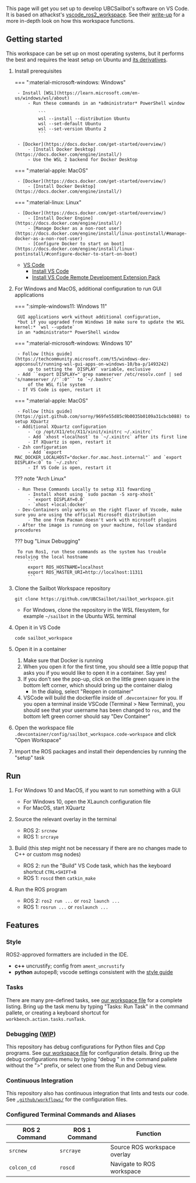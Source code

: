 This page will get you set up to develop UBCSailbot's software on VS Code. It is based on athackst's
[vscode_ros2_workspace](https://github.com/athackst/vscode_ros2_workspace).
See their [write-up](https://www.allisonthackston.com/articles/vscode_docker_ros2.html) for a more in-depth look on how
this workspace functions.

## Getting started

This workspace can be set up on most operating systems, but it performs the best and requires the least setup on
Ubuntu and [its derivatives](https://distrowatch.com/search.php?basedon=Ubuntu).

1. Install prerequisites

    === ":material-microsoft-windows: Windows"

        - Install [WSL](https://learn.microsoft.com/en-us/windows/wsl/about)
            - Run these commands in an *administrator* PowerShell window

                ```
                wsl --install --distribution Ubuntu
                wsl --set-default Ubuntu
                wsl --set-version Ubuntu 2
                ```

        - [Docker](https://docs.docker.com/get-started/overview/)
            - [Install Docker Desktop](https://docs.docker.com/engine/install/)
            - Use the WSL 2 backend for Docker Desktop

    === ":material-apple: MacOS"

        - [Docker](https://docs.docker.com/get-started/overview/)
            - [Install Docker Desktop](https://docs.docker.com/engine/install/)

    === ":material-linux: Linux"

        - [Docker](https://docs.docker.com/get-started/overview/)
            - [Install Docker Engine](https://docs.docker.com/engine/install/)
            - [Manage Docker as a non-root user](https://docs.docker.com/engine/install/linux-postinstall/#manage-docker-as-a-non-root-user)
            - [Configure Docker to start on boot](https://docs.docker.com/engine/install/linux-postinstall/#configure-docker-to-start-on-boot)

    - [VS Code](https://code.visualstudio.com/)
        - [Install VS Code](https://code.visualstudio.com/download)
        - [Install VS Code Remote Development Extension Pack](https://marketplace.visualstudio.com/items?itemName=ms-vscode-remote.vscode-remote-extensionpack)

2. For Windows and MacOS, additional configuration to run GUI applications

    === ":simple-windows11: Windows 11"

        GUI applications work without additional configuration,
        *but if you upgraded from Windows 10 make sure to update the WSL kernel:* `wsl --update`
        in an *administrator* PowerShell window

    === ":material-microsoft-windows: Windows 10"

        - Follow [this guide](https://techcommunity.microsoft.com/t5/windows-dev-appconsult/running-wsl-gui-apps-on-windows-10/ba-p/1493242)
            up to setting the `DISPLAY` variable, exclusive
        - Add ``export DISPLAY="`grep nameserver /etc/resolv.conf | sed 's/nameserver //'`:0"`` to `~/.bashrc`
            of the WSL file system
        - If VS Code is open, restart it

    === ":material-apple: MacOS"

        - Follow [this guide](https://gist.github.com/sorny/969fe55d85c9b0035b0109a31cbcb088) to setup XQuartz
        - Additional XQuartz configuration
            - `cp /opt/X11/etc/X11/xinit/xinitrc ~/.xinitrc`
            - Add `xhost +localhost` to `~/.xinitrc` after its first line
            - If XQuartz is open, restart it
        - Zsh configuration
            - Add `export MAC_DOCKER_LOCALHOST="docker.for.mac.host.internal"` and `export DISPLAY=:0` to `~/.zshrc`
            - If VS Code is open, restart it

    ??? note "Arch Linux"

        - Run These Commands Locally to setup X11 fowarding 
            - Install xhost using `sudo pacman -S xorg-xhost`
            - `export DISPLAY=0.0`
            - `xhost +local:docker`
        - Dev-Containers only works on the right flavor of Vscode, make sure you are using the official Microsoft distribution
            - The one from Pacman doesn't work with microsoft plugins
        - After the image is running on your machine, follow standard procedures

    ??? bug "Linux Debugging"

        To run Ros1, run these commands as the system has trouble resolving the local hostname  
            ```
            export ROS_HOSTNAME=localhost
            export ROS_MASTER_URI=http://localhost:11311
            ```

3. Clone the Sailbot Workspace repository

    ```
    git clone https://github.com/UBCSailbot/sailbot_workspace.git
    ```

    - For Windows, clone the repository in the WSL filesystem, for example `~/sailbot` in the Ubuntu WSL terminal

4. Open it in VS Code

    ```
    code sailbot_workspace
    ```

5. Open it in a container
    1. Make sure that Docker is running
    2. When you open it for the first time, you should see a little popup that asks you if you would like to open it in
       a container. Say yes!
    3. If you don't see the pop-up, click on the little green square in the bottom left corner, which should bring up
       the container dialog
        - In the dialog, select "Reopen in container"
    4. VSCode will build the dockerfile inside of `.devcontainer` for you. If you open a terminal inside VSCode
       (Terminal > New Terminal), you should see that your username has been changed to `ros`, and the bottom left green
       corner should say "Dev Container"

6. Open the workspace file `.devcontainer/config/sailbot_workspace.code-workspace` and click "Open Workspace"

7. Import the ROS packages and install their dependencies by running the "setup" task

## Run

1. For Windows 10 and MacOS, if you want to run something with a GUI
    - For Windows 10, open the XLaunch configuration file
    - For MacOS, start XQuartz

2. Source the relevant overlay in the terminal
    - ROS 2: `srcnew`
    - ROS 1: `srcraye`

3. Build (this step might not be necessary if there are no changes made to C++ or custom msg nodes)
    - ROS 2: run the "Build" VS Code task, which has the keyboard shortcut `CTRL+SHIFT+B`
    - ROS 1: `roscd` then `catkin_make`

4. Run the ROS program
    - ROS 2: `ros2 run ...` or `ros2 launch ...`
    - ROS 1: `rosrun ...` or `roslaunch ...`

## Features

### Style

ROS2-approved formatters are included in the IDE.  

- **c++** uncrustify; config from `ament_uncrustify`
- **python** autopep8; vscode settings consistent with the [style guide](https://index.ros.org/doc/ros2/Contributing/Code-Style-Language-Versions/)

### Tasks

There are many pre-defined tasks, see
[our workspace file](https://github.com/UBCSailbot/sailbot_workspace/blob/main/.devcontainer/config/sailbot_workspace.code-workspace)
for a complete listing. Bring up the task menu by typing "Tasks: Run Task" in the command pallete, or creating a keyboard
shortcut for `workbench.action.tasks.runTask`.

### Debugging ([WIP](https://github.com/UBCSailbot/sailbot_workspace/issues/6))

This repository has debug configurations for Python files and Cpp programs. See
[our workspace file](https://github.com/UBCSailbot/sailbot_workspace/blob/main/.devcontainer/config/sailbot_workspace.code-workspace)
for configuration details.
Bring up the debug configurations menu by typing "debug " in the command pallete without the ">" prefix, or select one
from the Run and Debug view.

### Continuous Integration

This repository also has continuous integration that lints and tests our code.
See [`.github/workflows/`](https://github.com/UBCSailbot/sailbot_workspace/tree/main/.github/workflows)
for the configuration files.

### Configured Terminal Commands and Aliases

| ROS 2 Command | ROS 1 Command | Function |
| ------------- | ------------- | -------- |
| `srcnew` | `srcraye` | Source ROS workspace overlay |
| `colcon_cd` | `roscd` | Navigate to ROS workspace |
